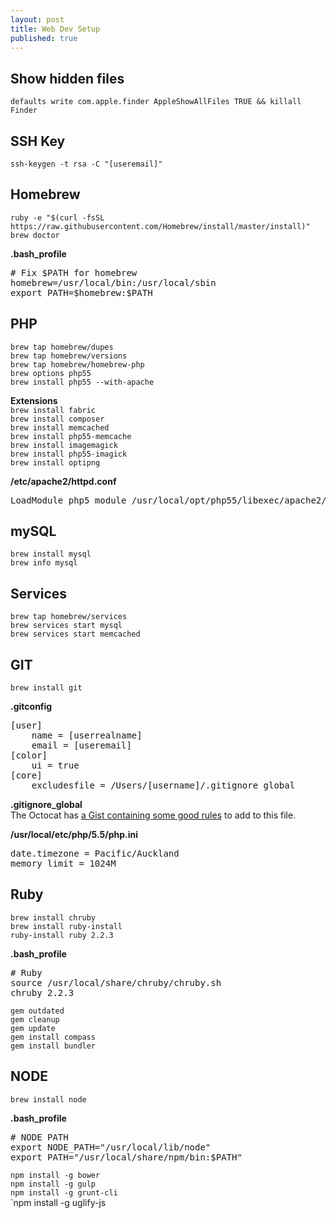 ```yaml
---
layout: post
title: Web Dev Setup
published: true
---
```






## Show hidden files
`defaults write com.apple.finder AppleShowAllFiles TRUE && killall Finder`

## SSH Key
`ssh-keygen -t rsa -C "[useremail]"`

## Homebrew
`ruby -e "$(curl -fsSL https://raw.githubusercontent.com/Homebrew/install/master/install)"`<br>
`brew doctor`

**.bash_profile**
<pre>
# Fix $PATH for homebrew
homebrew=/usr/local/bin:/usr/local/sbin
export PATH=$homebrew:$PATH
</pre>

## PHP
`brew tap homebrew/dupes`<br>
`brew tap homebrew/versions`<br>
`brew tap homebrew/homebrew-php`<br>
`brew options php55`<br>
`brew install php55 --with-apache`

**Extensions**<br>
`brew install fabric`<br>
`brew install composer`<br>
`brew install memcached`<br>
`brew install php55-memcache`<br>
`brew install imagemagick`<br>
`brew install php55-imagick`<br>
`brew install optipng`

**/etc/apache2/httpd.conf**
<pre>
LoadModule php5_module /usr/local/opt/php55/libexec/apache2/libphp5.so
</pre>

## mySQL
`brew install mysql`<br>
`brew info mysql`

## Services
`brew tap homebrew/services`<br>
`brew services start mysql`<br>
`brew services start memcached`

## GIT
`brew install git`

**.gitconfig**
<pre>
[user]
	name = [userrealname]
	email = [useremail]
[color]
	ui = true
[core]
	excludesfile = /Users/[username]/.gitignore_global
</pre>

**.gitignore_global**<br>
The Octocat has [a Gist containing some good rules](https://gist.githubusercontent.com/octocat/9257657/raw/c91b435be351fcdff00f6f97f20824d0286b99ef/.gitignore) to add to this file.

**/usr/local/etc/php/5.5/php.ini**
<pre>
date.timezone = Pacific/Auckland
memory_limit = 1024M
</pre>

## Ruby
`brew install chruby`<br>
`brew install ruby-install`<br>
`ruby-install ruby 2.2.3`<br>

**.bash_profile**
<pre>
# Ruby
source /usr/local/share/chruby/chruby.sh
chruby 2.2.3
</pre>

`gem outdated`<br>
`gem cleanup`<br>
`gem update`<br>
`gem install compass`<br>
`gem install bundler`

## NODE
`brew install node`

**.bash_profile**
<pre>
# NODE PATH
export NODE_PATH="/usr/local/lib/node"
export PATH="/usr/local/share/npm/bin:$PATH"
</pre>

`npm install -g bower`<br>
`npm install -g gulp`<br>
`npm install -g grunt-cli`<br>
`npm install -g uglify-js
